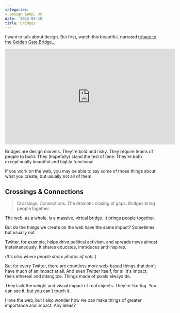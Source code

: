 ```yaml
---
categories:
- Design &amp; UX
date: '2012-05-30'
title: Bridges
---
```


I want to talk about design. But first, watch this beautiful, narrated <a href="http://vimeo.com/42442223">tribute to the Golden Gate Bridge...</a>

<iframe class="alignc" src="https://player.vimeo.com/video/42442223" width="560" height="315" frameborder="0" webkitAllowFullScreen mozallowfullscreen allowFullScreen></iframe>

Bridges are design marvels. They're bold and risky. They require teams of people to build. They (hopefully) stand the test of time. They're both exceptionally beautiful and highly functional.

If you work on the web, you may be able to say some of those things about what you create, but usually not all of them.
<!--more-->
<h2>Crossings & Connections</h2>

<blockquote>Crossings. Connections. The dramatic closing of gaps. Bridges bring people together.</blockquote>

The web, as a whole, is a massive, virtual bridge. It brings people together.

But do the things we create on the web have the same impact? Sometimes, but usually not.

Twitter, for example, helps drive political activism, and spreads news almost instantaneously. It shares educates, introduces and inspires.

(<em>It's also where people share photos of cats.</em>)

But for every Twitter, there are countless more web-based things that don't have much of an impact at all. And even Twitter itself, for all it's impact, feels ethereal and intangible. Things made of pixels always do.

They lack the weight and visual impact of real objects. They're like fog. You can see it, but you can't touch it.

I love the web, but I also wonder how we can make things of greater importance and impact. Any ideas?